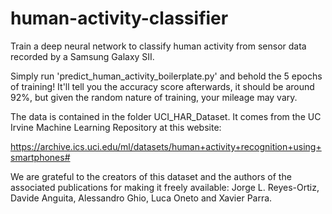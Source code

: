 # human-activity-classifier
Train a deep neural network to classify human activity from sensor data recorded by a Samsung Galaxy SII. 

Simply run 'predict_human_activity_boilerplate.py' and behold the 5 epochs of training! It'll tell you the accuracy score afterwards, it should be around 92%, but given the random nature of training, your mileage may vary.

The data is contained in the folder UCI_HAR_Dataset. It comes from the UC Irvine Machine Learning Repository at this website:

https://archive.ics.uci.edu/ml/datasets/human+activity+recognition+using+smartphones#

We are grateful to the creators of this dataset and the authors of the associated publications for making it freely available: Jorge L. Reyes-Ortiz, Davide Anguita, Alessandro Ghio, Luca Oneto and Xavier Parra.
